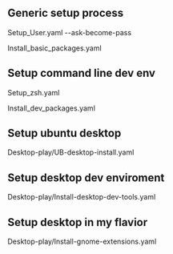## Generic setup process

Setup_User.yaml --ask-become-pass

Install_basic_packages.yaml

## Setup command line dev env

Setup_zsh.yaml

Install_dev_packages.yaml

## Setup ubuntu desktop 

Desktop-play/UB-desktop-install.yaml

## Setup desktop dev enviroment

Desktop-play/Install-desktop-dev-tools.yaml

## Setup desktop in my flavior

Desktop-play/Install-gnome-extensions.yaml